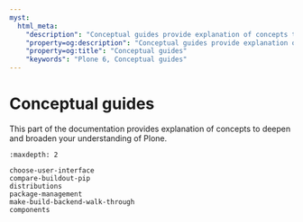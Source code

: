 ```yaml
---
myst:
  html_meta:
    "description": "Conceptual guides provide explanation of concepts to deepen and broaden your understanding of Plone."
    "property=og:description": "Conceptual guides provide explanation of concepts to deepen and broaden your understanding of Plone."
    "property=og:title": "Conceptual guides"
    "keywords": "Plone 6, Conceptual guides"
---
```


# Conceptual guides

This part of the documentation provides explanation of concepts to deepen and broaden your understanding of Plone.


```{toctree}
:maxdepth: 2

choose-user-interface
compare-buildout-pip
distributions
package-management
make-build-backend-walk-through
components
```

